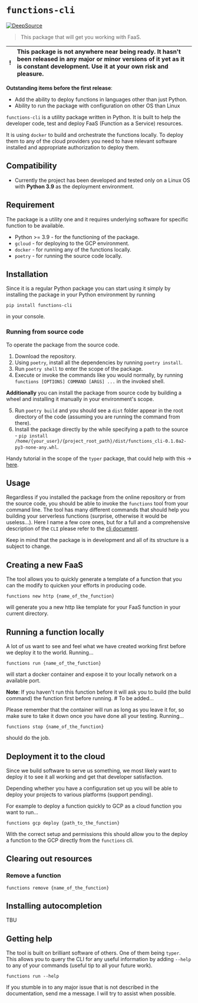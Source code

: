 # `functions-cli`

[![DeepSource](https://deepsource.io/gh/Katolus/functions.svg/?label=active+issues&show_trend=true&token=NaMzVnONrQ-lLiofAWpYLilG)](https://deepsource.io/gh/Katolus/functions/?ref=repository-badge)

> This package that will get you working with FaaS.

|   !   | This package is not anywhere near being ready. It hasn't been released in any major or minor versions of it yet as it is constant development. Use it at your own risk and pleasure. |
| :---: | :----------------------------------------------------------------------------------------------------------------------------------------------------------------------------------- |

<!-- ![Logo]() -->

**Outstanding items before the first release**:
- Add the ability to deploy functions in languages other than just Python.
- Ability to run the package with configuration on other OS than Linux



`functions-cli` is a utility package written in Python. It is built to help the developer code, test and deploy FaaS (Function as a Service) resources.

It is using `docker` to build and orchestrate the functions locally. To deploy them to any of the cloud providers you need to have relevant software installed and appropriate authorization to deploy them.

## Compatibility

- Currently the project has been developed and tested only on a Linux OS with **Python 3.9** as the deployment environment.

## Requirement

The package is a utility one and it requires underlying software for specific function to be available.

- Python >= 3.9 - for the functioning of the package.
- `gcloud` - for deploying to the GCP environment.
- `docker` - for running any of the functions locally.
- `poetry` - for running the source code locally.

## Installation

Since it is a regular Python package you can start using it simply by installing the package in your Python environment by running

```console
pip install functions-cli
```

in your console.

### Running from source code

To operate the package from the source code.

1. Download the repository.
2. Using `poetry`, install all the dependencies by running `poetry install`.
3. Run `poetry shell` to enter the scope of the package.
4. Execute or invoke the commands like you would normally, by running `functions [OPTIONS] COMMAND [ARGS] ...` in the invoked shell.

**Additionally** you can install the package from source code by building a wheel and installing it manually in your environment's scope.

5. Run `poetry build` and you should see a `dist` folder appear in the root directory of the code (assuming you are running the command from there).
6. Install the package directly by the while specifying a path to the source - `pip install /home/{your_user}/{project_root_path}/dist/functions_cli-0.1.0a2-py3-none-any.whl`.

Handy tutorial in the scope of the `typer` package, that could help with this -> [here](https://typer.tiangolo.com/tutorial/package/).

## Usage

Regardless if you installed the package from the online repository or from the source code, you should be able to invoke the `functions` tool from your command line. The tool has many different commands that should help you building your serverless functions (surprise, otherwise it would be useless...). Here I name a few core ones, but for a full and a comprehensive description of the `CLI` please refer to the [cli document](docs/cli.md).

Keep in mind that the package is in development and all of its structure is a subject to change.

## Creating a new FaaS

The tool allows you to quickly generate a template of a function that you can the modify to quicken your efforts in producing code.

```console
functions new http {name_of_the_function}
```

will generate you a new http like template for your FaaS function in your current directory.

## Running a function locally

A lot of us want to see and feel what we have created working first before we deploy it to the world. Running...

```console
functions run {name_of_the_function}
```

will start a docker container and expose it to your locally network on a available port.

**Note**: If you haven't run this function before it will ask you to build (the build command) the function first before running. # To be added...

Please remember that the container will run as long as you leave it for, so make sure to take it down once you have done all your testing. Running...

```
functions stop {name_of_the_function}
```

should do the job.

## Deployment it to the cloud

Since we build software to serve us something, we most likely want to deploy it to see it all working and get that developer satisfaction.

Depending whether you have a configuration set up you will be able to deploy your projects to various platforms (support pending).

For example to deploy a function quickly to GCP as a cloud function you want to run...

```console
functions gcp deploy {path_to_the_function}
```

With the correct setup and permissions this should allow you to the deploy a function to the GCP directly from the `functions` cli.


## Clearing out resources

### Remove a function

```
functions remove {name_of_the_function}
```



## Installing autocompletion
TBU


## Getting help

The tool is built on brilliant software of others. One of them being `typer`. This allows you to query the CLI for any useful information by adding `--help` to any of your commands (useful tip to all your future work).

```console
functions run --help
```

If you stumble in to any major issue that is not described in the documentation, send me a message. I will try to assist when possible.
